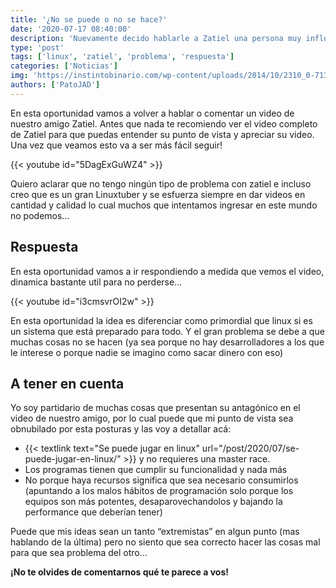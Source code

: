 ```yaml
---
title: '¿No se puede o no se hace?'
date: '2020-07-17 08:40:00'
description: 'Nuevamente decido hablarle a Zatiel una persona muy influyente dentro de este mundo y esta bueno marcar diferencias'
type: 'post'
tags: ['linux', 'zatiel', 'problema', 'respuesta']
categories: ['Noticias']
img: 'https://instintobinario.com/wp-content/uploads/2014/10/2310_0-713x360.png'
authors: ['PatoJAD']
---
```


En esta oportunidad vamos a volver a hablar o comentar un video de nuestro amigo Zatiel. Antes que nada te recomiendo ver el video completo de Zatiel para que puedas entender su punto de vista y apreciar su video. Una vez que veamos esto va a ser más fácil seguir!

{{< youtube id="5DagExGuWZ4" >}}

Quiero aclarar que no tengo ningún tipo de problema con zatiel e incluso creo que es un gran Linuxtuber y se esfuerza siempre en dar videos en cantidad y calidad lo cual muchos que intentamos ingresar en este mundo no podemos...

## Respuesta

En esta oportunidad vamos a ir respondiendo a medida que vemos el video, dinamica bastante util para no perderse…

{{< youtube id="i3cmsvrOI2w" >}}

En esta oportunidad la idea es diferenciar como primordial que linux si es un sistema que está preparado para todo. Y el gran problema se debe a que muchas cosas no se hacen (ya sea porque no hay desarrolladores a los que le interese o porque nadie se imagino como sacar dinero con eso)

## A tener en cuenta

Yo soy partidario de muchas cosas que presentan su antagónico en el video de nuestro amigo, por lo cual puede que mi punto de vista sea obnubilado por esta posturas y las voy a detallar acá:

-   {{< textlink text="Se puede jugar en linux" url="/post/2020/07/se-puede-jugar-en-linux/" >}} y no requieres una master race.
-   Los programas tienen que cumplir su funcionalidad y nada más
-   No porque haya recursos significa que sea necesario consumirlos (apuntando a los malos hábitos de programación solo porque los equipos son más potentes, desaparovechandolos y bajando la performance que deberían tener)

Puede que mis ideas sean un tanto “extremistas” en algun punto (mas hablando de la última) pero no siento que sea correcto hacer las cosas mal para que sea problema del otro…

**¡No te olvides de comentarnos qué te parece a vos!**
